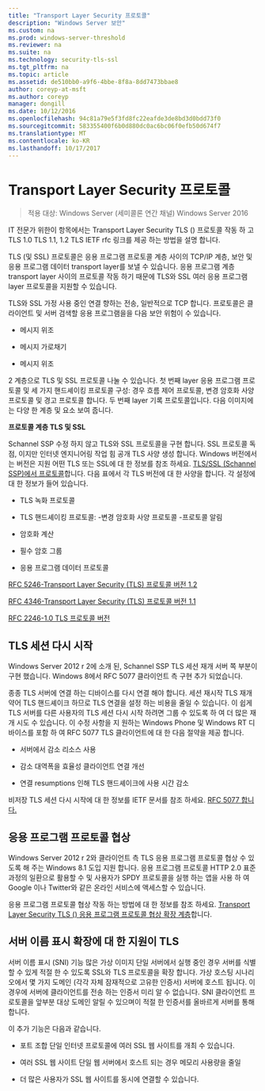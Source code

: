 ```yaml
---
title: "Transport Layer Security 프로토콜"
description: "Windows Server 보안"
ms.custom: na
ms.prod: windows-server-threshold
ms.reviewer: na
ms.suite: na
ms.technology: security-tls-ssl
ms.tgt_pltfrm: na
ms.topic: article
ms.assetid: de510bb0-a9f6-4bbe-8f8a-8dd7473bbae8
author: coreyp-at-msft
ms.author: coreyp
manager: dongill
ms.date: 10/12/2016
ms.openlocfilehash: 94c81a79e5f3fd8fc22eafde3de8bd3d0bdd73f0
ms.sourcegitcommit: 583355400f6b0d880dc0ac6bc06f0efb50d674f7
ms.translationtype: MT
ms.contentlocale: ko-KR
ms.lasthandoff: 10/17/2017
---
```

# Transport Layer Security 프로토콜

>적용 대상: Windows Server (세미콜론 연간 채널) Windows Server 2016

IT 전문가 위한이 항목에서는 Transport Layer Security TLS () 프로토콜 작동 하 고 TLS 1.0 TLS 1.1, 1.2 TLS IETF rfc 링크를 제공 하는 방법을 설명 합니다.

TLS (및 SSL) 프로토콜은 응용 프로그램 프로토콜 계층 사이의 TCP/IP 계층, 보안 및 응용 프로그램 데이터 transport layer를 보낼 수 있습니다. 응용 프로그램 계층 transport layer 사이의 프로토콜 작동 하기 때문에 TLS와 SSL 여러 응용 프로그램 layer 프로토콜을 지원할 수 있습니다.

TLS와 SSL 가정 사용 중인 연결 향하는 전송, 일반적으로 TCP 합니다. 프로토콜은 클라이언트 및 서버 검색할 응용 프로그램을을 다음 보안 위험이 수 있습니다.

-   메시지 위조

-   메시지 가로채기

-   메시지 위조

2 계층으로 TLS 및 SSL 프로토콜 나눌 수 있습니다. 첫 번째 layer 응용 프로그램 프로토콜 및 세 가지 핸드셰이킹 프로토콜 구성: 경우 흐름 제어 프로토콜, 변경 암호화 사양 프로토콜 및 경고 프로토콜 합니다. 두 번째 layer 기록 프로토콜입니다. 다음 이미지에는 다양 한 계층 및 요소 보여 줍니다.

**프로토콜 계층 TLS 및 SSL**


Schannel SSP 수정 하지 않고 TLS와 SSL 프로토콜을 구현 합니다. SSL 프로토콜 독점, 이지만 인터넷 엔지니어링 작업 힘 공개 TLS 사양 생성 합니다. Windows 버전에서는 버전은 지원 어떤 TLS 또는 SSL에 대 한 정보를 참조 하세요. [TLS/SSL (Schannel SSP)에서 프로토콜](https://msdn.microsoft.com/en-us/library/windows/desktop/mt808159(v=vs.85).aspx)합니다. 다음 표에서 각 TLS 버전에 대 한 사양을 합니다. 각 설정에 대 한 정보가 들어 있습니다.

-   TLS 녹화 프로토콜

-   TLS 핸드셰이킹 프로토콜: \-변경 암호화 사양 프로토콜 \-프로토콜 알림

-   암호화 계산

-   필수 암호 그룹

-   응용 프로그램 데이터 프로토콜

[RFC 5246-Transport Layer Security (TLS) 프로토콜 버전 1.2](http://tools.ietf.org/html/rfc5246)

[RFC 4346-Transport Layer Security (TLS) 프로토콜 버전 1.1](http://tools.ietf.org/html/rfc4346)

[RFC 2246-1.0 TLS 프로토콜 버전](http://tools.ietf.org/html/rfc2246)

## <a name="BKMK_SessionResumption"></a>TLS 세션 다시 시작
Windows Server 2012 r 2에 소개 된, Schannel SSP TLS 세션 재개 서버 쪽 부분이 구현 했습니다. Windows 8에서 RFC 5077 클라이언트 측 구현 추가 되었습니다.

종종 TLS 서버에 연결 하는 디바이스를 다시 연결 해야 합니다. 세션 재시작 TLS 재개 약어 TLS 핸드셰이크 하므로 TLS 연결을 설정 하는 비용을 줄일 수 있습니다. 이 쉽게 TLS 서버를 다른 사용자의 TLS 세션 다시 시작 하려면 그룹 수 있도록 하 여 더 많은 재개 시도 수 있습니다. 이 수정 사항을 지 원하는 Windows Phone 및 Windows RT 디바이스를 포함 하 여 RFC 5077 TLS 클라이언트에 대 한 다음 절약을 제공 합니다.

-   서버에서 감소 리소스 사용

-   감소 대역폭을 효율성 클라이언트 연결 개선

-   연결 resumptions 인해 TLS 핸드셰이크에 사용 시간 감소

비저장 TLS 세션 다시 시작에 대 한 정보를 IETF 문서를 참조 하세요. [RFC 5077 합니다.](http://www.ietf.org/rfc/rfc5077)

## <a name="BKMK_AppProtocolNego"></a>응용 프로그램 프로토콜 협상
 Windows Server 2012 r 2와 클라이언트 측 TLS 응용 프로그램 프로토콜 협상 수 있도록 해 주는 Windows 8.1 도입 지원 합니다. 응용 프로그램 프로토콜 HTTP 2.0 표준 과정의 일환으로 활용할 수 및 사용자가 SPDY 프로토콜을 실행 하는 앱을 사용 하 여 Google 이나 Twitter와 같은 온라인 서비스에 액세스할 수 있습니다.

응용 프로그램 프로토콜 협상 작동 하는 방법에 대 한 정보를 참조 하세요. [Transport Layer Security TLS () 응용 프로그램 프로토콜 협상 확장 계층](http://tools.ietf.org/search/draft-ietf-tls-applayerprotoneg-05)합니다.

## <a name="BKMK_SNI"></a>서버 이름 표시 확장에 대 한 지원이 TLS
서버 이름 표시 (SNI) 기능 많은 가상 이미지 단일 서버에서 실행 중인 경우 서버를 식별할 수 있게 적절 한 수 있도록 SSL와 TLS 프로토콜을 확장 합니다. 가상 호스팅 시나리오에서 몇 가지 도메인 (각각 자체 잠재적으로 고유한 인증서) 서버에 호스트 됩니다. 이 경우에 서버에 클라이언트를 전송 하는 인증서 미리 알 수 없습니다. SNI 클라이언트 프로토콜을 앞부분 대상 도메인 알릴 수 있으며이 적절 한 인증서를 올바르게 서버를 통해 합니다.

이 추가 기능은 다음과 같습니다.

-   포트 조합 단일 인터넷 프로토콜에 여러 SSL 웹 사이트를 개최 수 있습니다.

-   여러 SSL 웹 사이트 단일 웹 서버에서 호스트 되는 경우 메모리 사용량을 줄일

-   더 많은 사용자가 SSL 웹 사이트를 동시에 연결할 수 있습니다.




